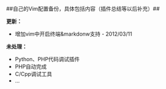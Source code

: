 ##自己的Vim配置备份，具体包括内容（插件总结等以后补充）##

**更新：**
  - 增加vim中开启终端&markdonw支持 - 2012/03/11

**未处理：**
  - Python、PHP代码调试插件
  - PHP自动完成
  - C/Cpp调试工具
  - ...
